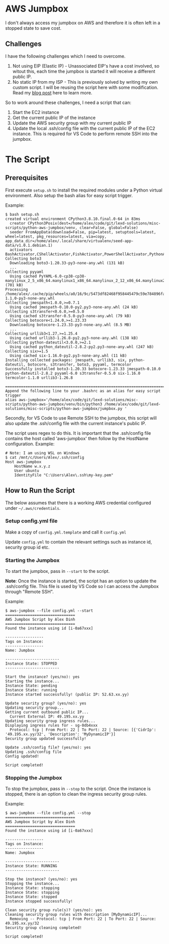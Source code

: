 # AWS Jumpbox
I don't always access my jumpbox on AWS and therefore it is often left in a stopped state to save cost.

## Challenges
I have the following challenges which I need to overcome.

1) Not using EIP (Elastic IP) - Unassociated EIP's have a cost involved, so witout this, each time the jumpbox is started it will receive a different public IP.
2) No static IP from my ISP - This is previously solved by writing my own custom script. I will be reusing the script here with some modification. Read my [blog post](https://lexdsolutions.com/2021/09/aws-dynamic-public-ip-problem-with-security-groups/) here to learn more.

So to work around these challenges, I need a script that can:
1) Start the EC2 instance
2) Get the current public IP of the instance
3) Update the AWS security group with my current public IP
4) Update the local .ssh/config file with the current public IP of the EC2 instance. This is required for VS Code to perform remote SSH into the jumpbox.

# The Script
## Prerequisites
First execute `setup.sh` to install the required modules under a Python virtual environment. Also setup the bash alias for easy script trigger.

Example:
```
$ bash setup.sh
created virtual environment CPython3.8.10.final.0-64 in 83ms
  creator CPython3Posix(dest=/home/alex/code/git/lexd-solutions/misc-scripts/python-aws-jumpbox/venv, clear=False, global=False)
  seeder FromAppData(download=False, pip=latest, setuptools=latest, wheel=latest, pkg_resources=latest, via=copy, app_data_dir=/home/alex/.local/share/virtualenv/seed-app-data/v1.0.1.debian.1)
  activators BashActivator,CShellActivator,FishActivator,PowerShellActivator,PythonActivator,XonshActivator
Collecting boto3
  Downloading boto3-1.20.33-py3-none-any.whl (131 kB)
  ...
Collecting pyyaml
  Using cached PyYAML-6.0-cp38-cp38-manylinux_2_5_x86_64.manylinux1_x86_64.manylinux_2_12_x86_64.manylinux2010_x86_64.whl (701 kB)
Processing /home/alex/.cache/pip/wheels/a0/16/9c/5473df82468f958445479c59e784896fa24f4a5fc024b0f501/termcolor-1.1.0-py3-none-any.whl
Collecting jmespath<1.0.0,>=0.7.1
  Using cached jmespath-0.10.0-py2.py3-none-any.whl (24 kB)
Collecting s3transfer<0.6.0,>=0.5.0
  Using cached s3transfer-0.5.0-py3-none-any.whl (79 kB)
Collecting botocore<1.24.0,>=1.23.33
  Downloading botocore-1.23.33-py3-none-any.whl (8.5 MB)
  ...
Collecting urllib3<1.27,>=1.25.4
  Using cached urllib3-1.26.8-py2.py3-none-any.whl (138 kB)
Collecting python-dateutil<3.0.0,>=2.1
  Using cached python_dateutil-2.8.2-py2.py3-none-any.whl (247 kB)
Collecting six>=1.5
  Using cached six-1.16.0-py2.py3-none-any.whl (11 kB)
Installing collected packages: jmespath, urllib3, six, python-dateutil, botocore, s3transfer, boto3, pyyaml, termcolor
Successfully installed boto3-1.20.33 botocore-1.23.33 jmespath-0.10.0 python-dateutil-2.8.2 pyyaml-6.0 s3transfer-0.5.0 six-1.16.0 termcolor-1.1.0 urllib3-1.26.8

=========================================================================
Append the following line to your .bashrc as an alias for easy script trigger
alias aws-jumpbox='/home/alex/code/git/lexd-solutions/misc-scripts/python-aws-jumpbox/venv/bin/python3 /home/alex/code/git/lexd-solutions/misc-scripts/python-aws-jumpbox/jumpbox.py '
```

Secondly, for VS Code to use Remote SSH to the jumpbox, this script will also update the .ssh/config file with the current instance's public IP.

The script uses regex to do this. It is important that the .ssh/config file contains the host called 'aws-jumpbox' then follow by the HostName configuration. Example:

```
# Note: I am using WSL on Windows
$ cat /mnt/c/Users/Alex/.ssh/config
Host aws-jumpbox
    HostName w.x.y.z
    User ubuntu
    IdentityFile "C:\Users\Alex\.ssh\my-key.pem"
```

## How to Run the Script
The below assumes that there is a working AWS credential configured under `~/.aws/credentials`.

### Setup config.yml file
Make a copy of `config.yml.template` and call it `config.yml`

Update `config.yml` to contain the relevant settings such as instance id, security group id etc.

### Starting the Jumpbox
To start the jumpbox, pass in `--start` to the script.

**Note**: Once the instance is started, the script has an option to update the .ssh/config file. This file is used by VS Code so I can access the Jumpbox through "Remote SSH".

Example:
```
$ aws-jumpbox --file config.yml --start
===============================
AWS Jumpbox Script by Alex Dinh
===============================
Found the instance using id [i-0a67xxx]

-----------------
Tags on Instance:
-----------------
Name: Jumpbox

------------------------
Instance State: STOPPED
------------------------

Start the instance? (yes/no): yes
Starting the instance...
Instance State: pending
Instance State: running
Instance started successfully! (public IP: 52.63.xx.yy)

Update security group? (yes/no): yes
Updating security group...
Getting current outbound public IP...
  Current External IP: 49.195.xx.yy
Updating security group ingress rules...
Displaying ingress rules for - sg-0db4xxx
  Protocol: tcp | From Port: 22 | To Port: 22 | Source: [{'CidrIp': '49.195.xx.yy/32', 'Description': 'MyDynamicIP'}]
Security group updated successfully!

Update .ssh/config file? (yes/no): yes
Updating .ssh/config file
Config updated!

Script completed!
```

### Stopping the Jumpbox
To stop the jumpbox, pass in `--stop` to the script. Once the instance is stopped, there is an option to clean the ingress security group rules.

Example:
```
$ aws-jumpbox --file config.yml --stop
===============================
AWS Jumpbox Script by Alex Dinh
===============================
Found the instance using id [i-0a67xxx]

-----------------
Tags on Instance:
-----------------
Name: Jumpbox

------------------------
Instance State: RUNNING
------------------------

Stop the instance? (yes/no): yes
Stopping the instance...
Instance State: stopping
Instance State: stopping
Instance State: stopped
Instance stopped successfully!

Clean security group rule(s)? (yes/no): yes
Cleaning security group rules with description [MyDynamicIP]...
  Removing -- Protocol: tcp | From Port: 22 | To Port: 22 | Source: 49.195.xx.yy/32
Security group cleaning completed!

Script completed!
```
